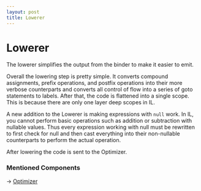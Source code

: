 ```yaml
---
layout: post
title: Lowerer
---
```


# Lowerer

The lowerer simplifies the output from the binder to make it easier to emit.

Overall the lowering step is pretty simple. It converts compound assignments, prefix operations, and postfix operations
into their more verbose counterparts and converts all control of flow into a series of goto statements to labels. After
that, the code is flattened into a single scope. This is because there are only one layer deep scopes in IL.

A new addition to the Lowerer is making expressions with `null` work. In IL, you cannot perform basic operations such as
addition or subtraction with nullable values. Thus every expression working with null must be rewritten to first check
for null and then cast everything into their non-nullable counterparts to perform the actual operation.

After lowering the code is sent to the Optimizer.

### Mentioned Components

-> [Optimizer](Optimizer.md)
